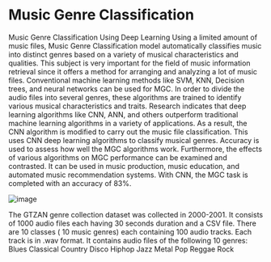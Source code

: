 # Music Genre Classification
 Music Genre Classification Using Deep Learning
Using a limited amount of music files, Music Genre Classification model automatically classifies music into distinct genres based on a variety of musical characteristics and qualities. This subject is very important for the field of music information retrieval since it offers a method for arranging and analyzing a lot of music files. Conventional machine learning methods like SVM, KNN, Decision trees, and neural networks can be used for MGC. In order to divide the audio files into several genres, these algorithms are trained to identify various musical characteristics and traits. Research indicates that deep learning algorithms like CNN, ANN, and others outperform traditional machine learning algorithms in a variety of applications. As a result, the CNN algorithm is modified to carry out the music file classification. This uses CNN deep learning algorithms to classify musical genres. Accuracy is used to assess how well the MGC algorithms work. Furthermore, the effects of various algorithms on MGC performance can be examined and contrasted. It can be used in music production, music education, and automated music recommendation systems. With CNN, the MGC task is completed with an accuracy of 83%.

![image](https://github.com/akashnani03/Music-Genre-Classification/assets/103095068/33f98850-85a0-425f-bf9b-59b3acf81041)

The GTZAN genre collection dataset was collected in 2000-2001. It consists of 1000 audio files each having 30 seconds duration and a CSV file. There are 10 classes ( 10 music genres) each containing 100 audio tracks. Each track is in .wav format. It contains audio files of the following 10 genres:
Blues
Classical
Country
Disco
Hiphop
Jazz
Metal
Pop
Reggae
Rock


